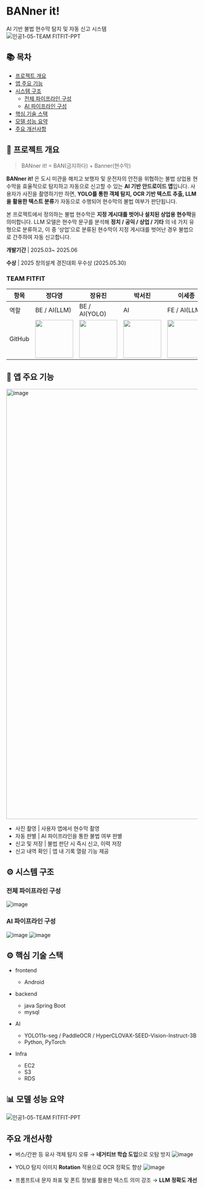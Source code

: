 # BANner it!   
AI 기반 불법 현수막 탐지 및 자동 신고 시스템  
![인공1-05-TEAM FITFIT-PPT](https://github.com/user-attachments/assets/224f194f-e876-4f67-ac32-b20d4a612d0e)

## 📚 목차

- [프로젝트 개요](#-프로젝트-개요)
- [앱 주요 기능](#-앱-주요-기능)
- [시스템 구조](#-시스템-구조)
  - [전체 파이프라인 구성](#전체-파이프라인-구성)
  - [AI 파이프라인 구성](#ai-파이프라인-구성)
- [핵심 기술 스택](#-핵심-기술-스택)
- [모델 성능 요약](#-모델-성능-요약)
- [주요 개선사항](#주요-개선사항)

  
## 📝 프로젝트 개요

> BANner it! = BAN(금지하다) + Banner(현수막)

**BANner it!** 은 도시 미관을 해치고 보행자 및 운전자의 안전을 위협하는 불법 상업용 현수막을 효율적으로 탐지하고 자동으로 신고할 수 있는 **AI 기반 안드로이드 앱**입니다.
사용자가 사진을 촬영하기만 하면, **YOLO를 통한 객체 탐지, OCR 기반 텍스트 추출, LLM을 활용한 텍스트 분류**가 자동으로 수행되어 현수막의 불법 여부가 판단됩니다.

본 프로젝트에서 정의하는 불법 현수막은 **지정 게시대를 벗어나 설치된 상업용 현수막**을 의미합니다.
LLM 모델은 현수막 문구를 분석해 **정치 / 공익 / 상업 / 기타** 의 네 가지 유형으로 분류하고, 이 중 ‘상업’으로 분류된 현수막이 지정 게시대를 벗어난 경우 불법으로 간주하여 자동 신고합니다.

**개발기간** |  2025.03~ 2025.06 

**수상** | 2025 창의설계 경진대회 우수상 (2025.05.30)

### TEAM FITFIT

| 항목 | 정다영 | 장유진 | 박서진 | 이세종 |
|------|--------|--------|--------|--------|
| 역할 | BE / AI(LLM)  | BE / AI(YOLO)  | AI   | FE  / AI(LLM)  |
| GitHub | [<img src="https://avatars.githubusercontent.com/u/92675692?v=4" height=100 width=100>](https://github.com/day024) | [<img src="https://avatars.githubusercontent.com/u/128692567?v=4" height=100 width=100>](https://github.com/yujin24300) | [<img src="https://avatars.githubusercontent.com/u/85439023?v=4" height=100 width=100>](https://github.com/Parkseojin2001) | [<img src="https://avatars.githubusercontent.com/u/78150250?v=4" height=100 width=100>](https://github.com/newpaper818) |

## 📱 앱 주요 기능
<img width="1134" alt="image" src="https://github.com/user-attachments/assets/d749fb8b-d6ed-47e1-96c4-e01449802bc9" />

- 사진 촬영 |  사용자 앱에서 현수막 촬영
- 자동 판별 | AI 파이프라인을 통한 불법 여부 판별
- 신고 및 저장 | 불법 판단 시 즉시 신고, 이력 저장
- 신고 내역 확인 | 앱 내 기록 열람 기능 제공       


## ⚙️ 시스템 구조

### 전체 파이프라인 구성

![image](https://github.com/user-attachments/assets/6849deeb-c174-48a7-b6d4-f8f16359ac53)

### AI 파이프라인 구성

![image](https://github.com/user-attachments/assets/ddd08cc2-585f-4268-8e26-7443d699a2ef)
![image](https://github.com/user-attachments/assets/54778f2a-f3e4-423e-a4c8-e1a16f9d1ff0)


## ⚙️ 핵심 기술 스택

- frontend
  - Android
    
- backend
  - java Spring Boot
  - mysql 
    
- AI
  - YOLO11s-seg / PaddleOCR / HyperCLOVAX-SEED-Vision-Instruct-3B  
  - Python, PyTorch

- Infra
  - EC2
  - S3
  - RDS


## 📊 모델 성능 요약

![인공1-05-TEAM FITFIT-PPT](https://github.com/user-attachments/assets/4fb7a645-57a0-4f17-a09a-c80eec1a59d2)


## 주요 개선사항

- 버스/간판 등 유사 객체 탐지 오류 → **네거티브 학습 도입**으로 오탐 방지
![image](https://github.com/user-attachments/assets/8d11ed96-8e9e-4ca3-8174-a304fe9ef27d)

- YOLO 탐지 이미지 **Rotation** 적용으로 OCR 정확도 향상
![image](https://github.com/user-attachments/assets/82d1d3b2-431f-4106-b745-b4fb58cd5ea1)


- 프롬프트내 문자 좌표 및 폰트 정보를 활용한 텍스트 의미 강조 → **LLM 정확도 개선**
